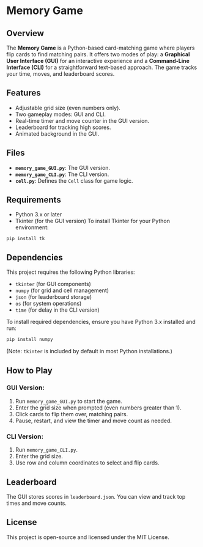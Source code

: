 # Memory Game

## Overview
The **Memory Game** is a Python-based card-matching game where players flip cards to find matching pairs. It offers two modes of play: a **Graphical User Interface (GUI)** for an interactive experience and a **Command-Line Interface (CLI)** for a straightforward text-based approach. The game tracks your time, moves, and leaderboard scores.

## Features
- Adjustable grid size (even numbers only).
- Two gameplay modes: GUI and CLI.
- Real-time timer and move counter in the GUI version.
- Leaderboard for tracking high scores.
- Animated background in the GUI.

## Files
- **`memory_game_GUI.py`**: The GUI version.
- **`memory_game_CLI.py`**: The CLI version.
- **`cell.py`**: Defines the `Cell` class for game logic.

## Requirements
- Python 3.x or later
- Tkinter (for the GUI version)
To install Tkinter for your Python environment:

```pip install tk```

## Dependencies
This project requires the following Python libraries:
- `tkinter` (for GUI components)
- `numpy` (for grid and cell management)
- `json` (for leaderboard storage)
- `os` (for system operations)
- `time` (for delay in the CLI version)

To install required dependencies, ensure you have Python 3.x installed and run:
```bash
pip install numpy
```
(Note: `tkinter` is included by default in most Python installations.)

## How to Play

### GUI Version:
1. Run `memory_game_GUI.py` to start the game.
2. Enter the grid size when prompted (even numbers greater than 1).
3. Click cards to flip them over, matching pairs.
4. Pause, restart, and view the timer and move count as needed.

### CLI Version:
1. Run `memory_game_CLI.py`.
2. Enter the grid size.
3. Use row and column coordinates to select and flip cards.

## Leaderboard
The GUI stores scores in `leaderboard.json`. You can view and track top times and move counts.

## License
This project is open-source and licensed under the MIT License.

